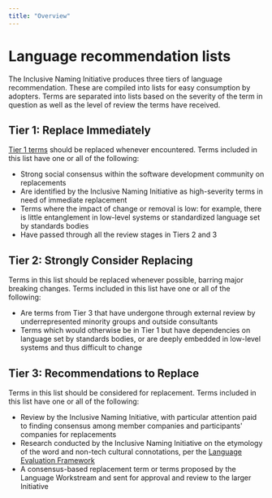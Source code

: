 ```yaml
---
title: "Overview"
---
```


# Language recommendation lists

The Inclusive Naming Initiative produces three tiers of language recommendation. These are compiled into lists for easy consumption by adopters. Terms are separated into lists based on the severity of the term in question as well as the level of review the terms have received.

## Tier 1: Replace Immediately

[Tier 1 terms](tier-1) should be replaced whenever encountered.
Terms included in this list have one or all of the following:

- Strong social consensus within the software development community on replacements
- Are identified by the Inclusive Naming Initiative as high-severity terms in need of immediate replacement
- Terms where the impact of change or removal is low: for example, there is little entanglement in low-level systems or standardized language set by standards bodies
- Have passed through all the review stages in Tiers 2 and 3

## Tier 2: Strongly Consider Replacing

Terms in this list should be replaced whenever possible, barring major breaking changes.
Terms included in this list have one or all of the following:

- Are terms from Tier 3 that have undergone through external review by underrepresented minority groups and outside consultants
- Terms which would otherwise be in Tier 1 but have dependencies on language set by standards bodies, or are deeply embedded in low-level systems and thus difficult to change

## Tier 3: Recommendations to Replace

Terms in this list should be considered for replacement.
Terms included in this list have one or all of the following:

- Review by the Inclusive Naming Initiative, with particular attention paid to finding consensus among member companies and participants' companies for replacements
- Research conducted by the Inclusive Naming Initiative on the etymology of the word and non-tech cultural connotations, per the [Language Evaluation Framework](/language/evaluation-framework/)
- A consensus-based replacement term or terms proposed by the Language Workstream and sent for approval and review to the larger Initiative
